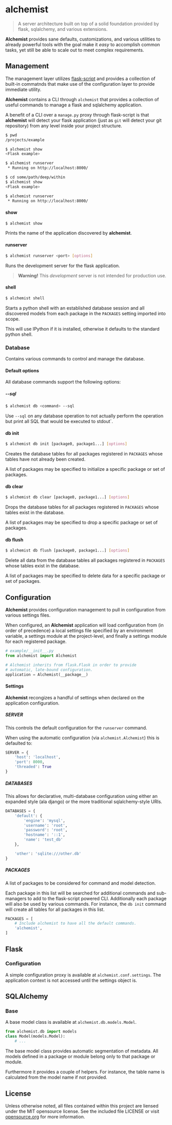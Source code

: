 # alchemist
> A server architecture built on top of a solid foundation provided by flask, sqlalchemy, and various extensions.

**Alchemist** provides sane defaults, customizations, and various utilities to already powerful tools with the goal make it *easy* to accomplish common tasks, yet still be able to scale out to meet complex requirements.

## Management
The management layer utilizes [flask-script][] and provides a collection of built-in commatnds that make use of the configuration layer to provide immediate utility.

[flask-script]: http://flask-script.readthedocs.org/en/latest/

**Alchemist** contains a CLI through `alchemist` that provides a collection
of useful commands to manage a flask and sqlalchemy application.

A benefit of a CLI over a `manage.py` proxy through flask-script is that **alchemist** will detect your flask application (just as `git` will detect your git repository) from any level inside your project structure.

```sh
$ pwd
/projects/example

$ alchemist show
<Flask example>

$ alchemist runserver
 * Running on http://localhost:8000/

$ cd some/path/deep/within
$ alchemist show
<Flask example>

$ alchemist runserver
 * Running on http://localhost:8000/
```

#### show

```sh
$ alchemist show
```

Prints the name of the application discovered by **alchemist**.

#### runserver

```sh
$ alchemist runserver <port> [options]
```

Runs the development server for the flask application.

> **Warning!** This *development* server is not intended for production use.

#### shell

```sh
$ alchemist shell
```

Starts a python shell with an established database session and all discovered models from each package in the `PACKAGES` setting imported into scope.

This will use IPython if it is installed, otherwise it defaults to the standard python shell.

### Database

Contains various commands to control and manage the database.

#### Default options

All database commands support the following options:

##### --sql

```sh
$ alchemist db <command> --sql
```

Use `--sql` on any database operation to not actually perform the operation but print all SQL that would be executed to stdout`.

#### db init

```sh
$ alchemist db init [package0, package1...] [options]
```

Creates the database tables for all packages registered in `PACKAGES` whose tables have not already been created.

A list of packages may be specified to initialize a specific package or set of packages.

#### db clear

```sh
$ alchemist db clear [package0, package1...] [options]
```

Drops the database tables for all packages registered in `PACKAGES` whose tables exist in the database.

A list of packages may be specified to drop a specific package or set of packages.

#### db flush

```sh
$ alchemist db flush [package0, package1...] [options]
```

Delete all data from the database tables all packages registered in `PACKAGES` whose tables exist in the database.

A list of packages may be specified to delete data for a specific package or set of packages.

## Configuration

**Alchemist** provides configuration management to pull in configuration from various settings files.

When configured, an **Alchemist** application will load configuration from (in order of precedence) a local settings file specified by an environment variable, a settings module at the project-level, and finally a settings module for each registered package.

```python
# example/__init__.py
from alchemist import Alchemist

# Alchemist inherits from flask.Flask in order to provide
# automatic, late-bound configuration.
application = Alchemist(__package__)
```

#### Settings

**Alchemist** recongizes a handful of settings when declared on the application configuration.

##### SERVER

This controls the default configuration for the `runserver` command.

When using the automatic configuration (via `alchemist.Alchemist`) this is defaulted to:

```python
SERVER = {
    'host': 'localhost',
    'port': 8000,
    'threaded': True
}
```

##### DATABASES

This allows for declarative, multi-database configuration using either
an expanded style (ala django) or the more traditional sqlalchemy-style URIs.

```python
DATABASES = {
    'default': {
        'engine': 'mysql',
        'username': 'root',
        'password': 'root',
        'hostname': '::1',
        'name': 'test_db'
    },

    'other': 'sqlite:///other.db'
}
```

##### PACKAGES

A list of packages to be considered for command and model detection.

Each package in this list will be searched for additional commands and sub-managers to add to the flask-script powered CLI. Additionally each package will also be used by various commands. For instance, the `db init` command will create all tables for all packages in this list.

```python
PACKAGES = [
    # Include alchemist to have all the default commands.
    'alchemist',
]
```

## Flask

### Configuration

A simple configuration proxy is available at `alchemist.conf.settings`. The application context is not accessed until the settings object is.

## SQLAlchemy

### Base

A base model class is available at `alchemist.db.models.Model`.

```python
from alchemist.db import models
class Model(models.Model):
    # ...
```

The base model class provides automatic segmentation of metadata. All models defined in a package or module belong only to that package or module.

Furthermore it provides a couple of helpers. For instance, the table name is calculated from the model name if not provided.

## License

Unless otherwise noted, all files contained within this project are liensed under the MIT opensource license. See the included file LICENSE or visit [opensource.org][] for more information.

[opensource.org]: http://opensource.org/licenses/MIT
